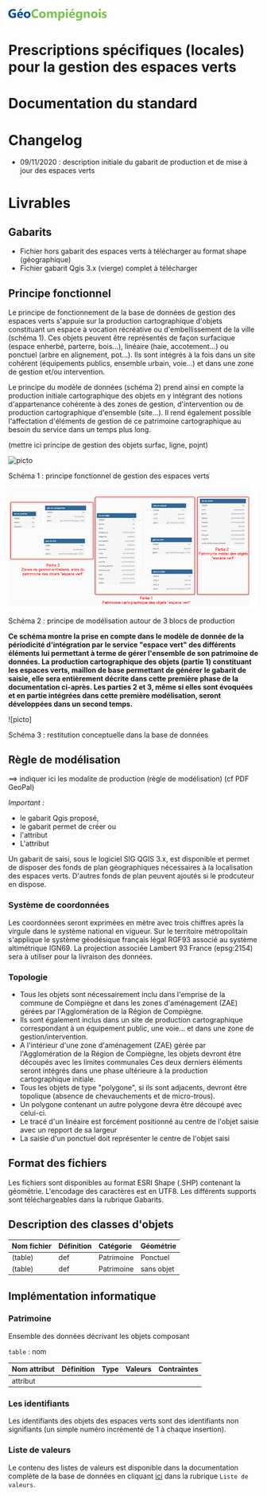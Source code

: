 ![picto](https://github.com/sigagglocompiegne/orga_gest_igeo/blob/master/doc/img/geocompiegnois_2020_reduit_v2.png)

# Prescriptions spécifiques (locales) pour la gestion des espaces verts

# Documentation du standard

# Changelog

- 09/11/2020 : description initiale du gabarit de production et de mise à jour des espaces verts

# Livrables


## Gabarits

- Fichier hors gabarit des espaces verts à télécharger au format shape (géographique)
- Fichier gabarit Qgis 3.x (vierge) complet à télécharger

## Principe fonctionnel

Le principe de fonctionnement de la base de données de gestion des espaces verts s'appuie sur la production cartographique d'objets constituant un espace à vocation récréative ou d'embellissement de la ville (schéma 1). Ces objets peuvent être représentés de façon surfacique (espace enherbé, parterre, bois...), linéaire (haie, accotement...) ou ponctuel (arbre en alignement, pot...). Ils sont intégrés à la fois dans un site cohérent (équipements publics, ensemble urbain, voie...) et dans une zone de gestion et/ou intervention.

Le principe du modèle de données (schéma 2) prend ainsi en compte la production initiale cartographique des objets en y intégrant des notions d'appartenance cohérente à des zones de gestion, d'intervention ou de production cartographique d'ensemble (site...). Il rend également possible l'affectation d'éléments de gestion de ce patrimoine cartographique au besoin du service dans un temps plus long.

(mettre ici principe de gestion des objets surfac, ligne, pojnt) 

![picto]()

Schéma 1 : principe fonctionnel de gestion des espaces verts

![picto](principe_modelisation.png)

Schéma 2 : principe de modélisation autour de 3 blocs de production

**Ce schéma montre la prise en compte dans le modèle de donnée de la périodicité d'intégration par le service "espace vert" des différents éléments lui permettant à terme de gérer l'ensemble de son patrimoine de données. La production cartographique des objets (partie 1) constituant les espaces verts, maillon de base permettant de générer le gabarit de saisie, elle sera entièrement décrite dans cette première phase de la documentation ci-après. Les parties 2 et 3, même si elles sont évoquées et en partie intégrées dans cette première modélisation, seront développées dans un second temps.**

![picto]

Schéma 3 : restitution conceptuelle dans la base de données

## Règle de modélisation
==> indiquer ici les modalite de production (règle de modélisation) (cf PDF GeoPal)



*Important :*
-	le gabarit Qgis proposé, 
- le gabarit permet de créer ou 
-	l'attribut 
- L'attribut 

Un gabarit de saisi, sous le logiciel SIG QGIS 3.x, est disponible et permet de disposer des fonds de plan géographiques nécessaires à la localisation des espaces verts. D'autres fonds de plan peuvent ajoutés si le prodcuteur en dispose.

### Système de coordonnées

Les coordonnées seront exprimées en mètre avec trois chiffres après la virgule dans le système national en vigueur.
Sur le territoire métropolitain s'applique le système géodésique français légal RGF93 associé au système altimétrique IGN69. La projection associée Lambert 93 France (epsg:2154) sera à utiliser pour la livraison des données.

### Topologie

- Tous les objets sont nécessairement inclu dans l'emprise de la commune de Compiègne et dans les zones d'aménagement (ZAE) gérées par l'Agglomération de la Région de Compiègne. 
- Ils sont également inclus dans un site de production cartographique correspondant à un équipement public, une voie... et dans une zone de gestion/intervention.  
- A l'intérieur d'une zone d'aménagement (ZAE) gérée par l'Agglomération de la Région de Compiègne, les objets devront être découpés avec les limites communales
Ces deux derniers éléments seront intégrés dans une phase ultérieure à la production cartographique initiale.
- Tous les objets de type "polygone", si ils sont adjacents, devront être topolique (absence de chevauchements et de micro-trous). 
- Un polygone contenant un autre polygone devra être découpé avec celui-ci.
- Le tracé d'un linéaire est forcément positionné au centre de l'objet saisie avec un repport de sa largeur
- La saisie d'un ponctuel doit représenter le centre de l'objet saisi

## Format des fichiers

Les fichiers sont disponibles au format ESRI Shape (.SHP) contenant la géométrie.
L'encodage des caractères est en UTF8. Les différents supports sont téléchargeables dans la rubrique Gabarits.

## Description des classes d'objets

|Nom fichier|Définition|Catégorie|Géométrie|
|:---|:---|:---|:---|
|(table)|def|Patrimoine|Ponctuel|
(table)|def|Patrimoine|sans objet|

## Implémentation informatique

### Patrimoine

Ensemble des données décrivant les objets composant 

`table` : nom

|Nom attribut|Définition|Type|Valeurs|Contraintes|
|:---|:---|:---|:---|:---|
|attribut|||||


### Les identifiants

Les identifiants des objets des espaces verts sont des identifiants non signifiants (un simple numéro incrémenté de 1 à chaque insertion).

### Liste de valeurs

Le contenu des listes de valeurs est disponible dans la documentation complète de la base de données en cliquant [ici](/bdd/doc_admin_bd_tri.md) dans la rubrique `Liste de valeurs`.

